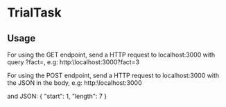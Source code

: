 # TrialTask

## Usage
For using the GET endpoint, send a HTTP request to localhost:3000 with query ?fact=<number>, 
e.g: http:\\localhost:3000\?fact=3

For using the POST endpoint, send a HTTP request to localhost:3000 with the JSON in the body, 
e.g: http:\\localhost:3000 
  
and JSON: 
{
"start": 1,
"length": 7
}
